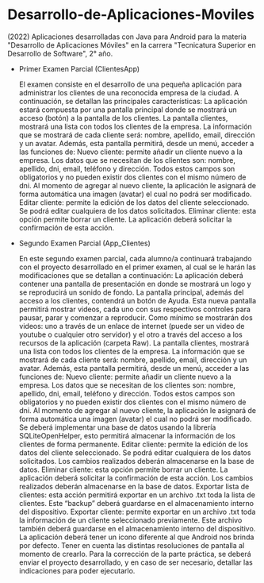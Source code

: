 # Desarrollo-de-Aplicaciones-Moviles

(2022)
Aplicaciones desarrolladas con Java para Android para la materia "Desarrollo de Aplicaciones Móviles" en la carrera "Tecnicatura Superior en Desarrollo de Software", 2° año.

- Primer Examen Parcial
  (ClientesApp)
  
  El examen consiste en el desarrollo de una pequeña aplicación para administrar los clientes de una reconocida empresa de la ciudad. A continuación, se detallan las principales características:
  La aplicación estará compuesta por una pantalla principal donde se mostrará un acceso (botón) a la pantalla de los clientes.
  La pantalla clientes, mostrará una lista con todos los clientes de la empresa. La información que se mostrará de cada cliente será: nombre, apellido, email, dirección y un avatar. Además, esta pantalla permitirá, desde un menú, acceder a las funciones de:
  Nuevo cliente: permite añadir un cliente nuevo a la empresa. Los datos que se necesitan de los clientes son: nombre, apellido, dni, email, teléfono y dirección. Todos estos campos son obligatorios y no pueden existir dos clientes con el mismo número de dni. Al momento de agregar al nuevo cliente, la aplicación le asignará de forma automática una imagen (avatar) el cual no podrá ser modificado.
  Editar cliente: permite la edición de los datos del cliente seleccionado. Se podrá editar cualquiera de los datos solicitados.
  Eliminar cliente: esta opción permite borrar un cliente. La aplicación deberá solicitar la confirmación de esta acción.

- Segundo Examen Parcial
  (App_Clientes)

  En este segundo examen parcial, cada alumno/a continuará trabajando con el proyecto desarrollado en el primer examen, al cual se le harán las modificaciones que se detallan a continuación:
  La aplicación deberá contener una pantalla de presentación en donde se mostrará un logo y se reproducirá un sonido de fondo.
  La pantalla principal, además del acceso a los clientes, contendrá un botón de Ayuda. Esta nueva pantalla permitirá mostrar videos, cada uno con sus respectivos controles para pausar, parar y comenzar a reproducir. Como mínimo se mostrarán dos
  videos: uno a través de un enlace de internet (puede ser un video de youtube o cualquier otro servidor) y el otro a través del acceso a los recursos de la aplicación (carpeta Raw).
  La pantalla clientes, mostrará una lista con todos los clientes de la empresa. La información que se mostrará de cada cliente será: nombre, apellido, email, dirección y un avatar. Además, esta pantalla permitirá, desde un menú, acceder a las funciones de:
  Nuevo cliente: permite añadir un cliente nuevo a la empresa. Los datos que se necesitan de los clientes son: nombre, apellido, dni, email, teléfono y dirección. Todos estos campos son obligatorios y no pueden existir dos clientes con el mismo número de dni. Al momento de agregar al nuevo cliente, la aplicación le asignará de forma automática una imagen (avatar) el cual no podrá ser modificado. Se deberá implementar una base de datos usando la librería SQLiteOpenHelper, esto permitirá almacenar la información de los clientes de forma permanente.
  Editar cliente: permite la edición de los datos del cliente seleccionado. Se podrá editar cualquiera de los datos solicitados. Los cambios realizados deberán almacenarse en la base de datos.
  Eliminar cliente: esta opción permite borrar un cliente. La aplicación deberá solicitar la confirmación de esta acción. Los cambios realizados deberán almacenarse en la base de datos.
  Exportar lista de clientes: esta acción permitirá exportar en un archivo .txt toda la lista de clientes. Este “backup” deberá guardarse en el almacenamiento interno del dispositivo.
  Exportar cliente: permite exportar en un archivo .txt toda la información de un cliente seleccionado previamente. Este archivo también deberá guardarse en el almacenamiento interno del dispositivo.
  La aplicación deberá tener un icono diferente al que Android nos brinda por defecto. Tener en cuenta las distintas resoluciones de pantalla al momento de crearlo.
  Para la corrección de la parte práctica, se deberá enviar el proyecto desarrollado, y en caso de ser necesario, detallar las indicaciones
  para poder ejecutarlo.

